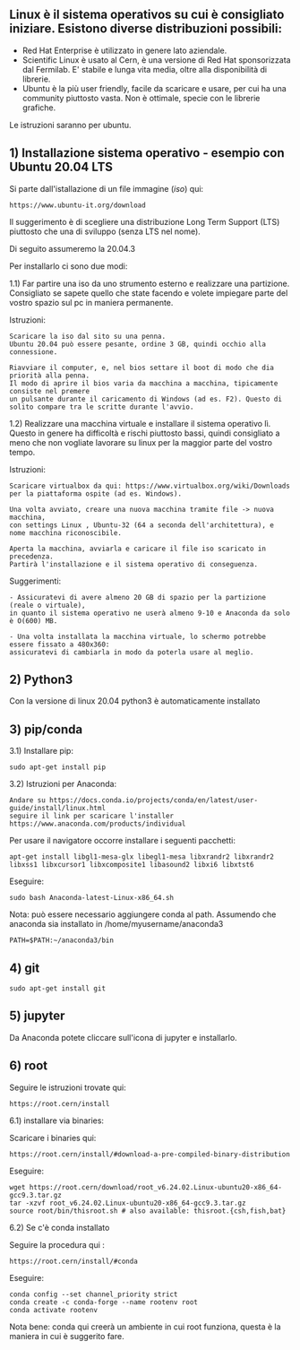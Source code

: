 ## Linux è il sistema operativos su cui è consigliato iniziare. Esistono diverse distribuzioni possibili:

* Red Hat Enterprise è utilizzato in genere lato aziendale.
* Scientific Linux è usato al Cern, è una versione di Red Hat sponsorizzata dal Fermilab. E' stabile e lunga vita media, oltre alla disponibilità di librerie.
* Ubuntu è la più user friendly, facile da scaricare e usare, per cui ha una community piuttosto vasta. Non è ottimale, specie con le librerie grafiche.

Le istruzioni saranno per ubuntu.

## 1) Installazione sistema operativo - esempio con Ubuntu 20.04 LTS

Si parte dall'istallazione di un file immagine (*iso*) qui:

    https://www.ubuntu-it.org/download

Il suggerimento è di scegliere una distribuzione Long Term Support (LTS) piuttosto che una di sviluppo (senza LTS nel nome).

Di seguito assumeremo la 20.04.3

Per installarlo ci sono due modi:

1.1) Far partire una iso da uno strumento esterno e realizzare una partizione. Consigliato se sapete quello che state facendo e volete impiegare parte del vostro spazio sul pc in maniera permanente.

Istruzioni:

    Scaricare la iso dal sito su una penna. 
    Ubuntu 20.04 può essere pesante, ordine 3 GB, quindi occhio alla connessione.

    Riavviare il computer, e, nel bios settare il boot di modo che dia priorità alla penna. 
    Il modo di aprire il bios varia da macchina a macchina, tipicamente consiste nel premere 
    un pulsante durante il caricamento di Windows (ad es. F2). Questo di solito compare tra le scritte durante l'avvio.

1.2) Realizzare una macchina virtuale e installare il sistema operativo lì. Questo in genere ha difficoltà e rischi piuttosto bassi, quindi consigliato a meno che non vogliate lavorare su linux per la maggior parte del vostro tempo.

Istruzioni:

    Scaricare virtualbox da qui: https://www.virtualbox.org/wiki/Downloads 
    per la piattaforma ospite (ad es. Windows).
    
    Una volta avviato, creare una nuova macchina tramite file -> nuova macchina, 
    con settings Linux , Ubuntu-32 (64 a seconda dell'architettura), e nome macchina riconoscibile.
    
    Aperta la macchina, avviarla e caricare il file iso scaricato in precedenza. 
    Partirà l'installazione e il sistema operativo di conseguenza.

Suggerimenti:
    
    - Assicuratevi di avere almeno 20 GB di spazio per la partizione (reale o virtuale),
    in quanto il sistema operativo ne userà almeno 9-10 e Anaconda da solo è O(600) MB.
    
    - Una volta installata la macchina virtuale, lo schermo potrebbe essere fissato a 480x360:
    assicuratevi di cambiarla in modo da poterla usare al meglio.

## 2) Python3

Con la versione di linux 20.04 python3 è automaticamente installato

## 3) pip/conda

3.1) Installare pip:
    
    sudo apt-get install pip

3.2) Istruzioni per Anaconda:
    
    Andare su https://docs.conda.io/projects/conda/en/latest/user-guide/install/linux.html 
    seguire il link per scaricare l'installer https://www.anaconda.com/products/individual

Per usare il navigatore occorre installare i seguenti pacchetti:

    apt-get install libgl1-mesa-glx libegl1-mesa libxrandr2 libxrandr2 libxss1 libxcursor1 libxcomposite1 libasound2 libxi6 libxtst6

Eseguire:
    
    sudo bash Anaconda-latest-Linux-x86_64.sh

Nota: può essere necessario aggiungere conda al path. 
Assumendo che anaconda sia installato in /home/myusername/anaconda3    

    PATH=$PATH:~/anaconda3/bin



## 4) git

    sudo apt-get install git
    
## 5) jupyter

Da Anaconda potete cliccare sull'icona di jupyter e installarlo.

## 6) root

Seguire le istruzioni trovate qui:

    https://root.cern/install

6.1) installare via binaries:
    
Scaricare i binaries qui:
    
    https://root.cern/install/#download-a-pre-compiled-binary-distribution

Eseguire:

    wget https://root.cern/download/root_v6.24.02.Linux-ubuntu20-x86_64-gcc9.3.tar.gz
    tar -xzvf root_v6.24.02.Linux-ubuntu20-x86_64-gcc9.3.tar.gz
    source root/bin/thisroot.sh # also available: thisroot.{csh,fish,bat}

6.2) Se c'è conda installato

Seguire la procedura qui :
    
    https://root.cern/install/#conda
   
Eseguire:

    conda config --set channel_priority strict
    conda create -c conda-forge --name rootenv root 
    conda activate rootenv
    
Nota bene: conda qui creerà un ambiente in cui root funziona, questa è la maniera in cui è suggerito fare.
        
